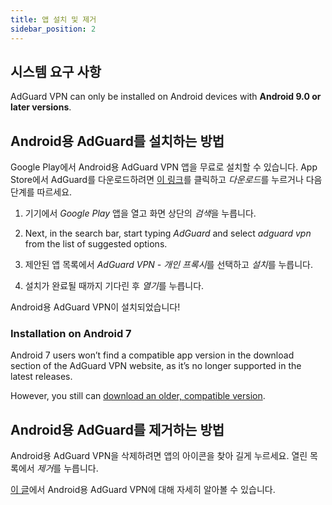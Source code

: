 ```yaml
---
title: 앱 설치 및 제거
sidebar_position: 2
---
```


## 시스템 요구 사항

AdGuard VPN can only be installed on Android devices with **Android 9.0 or later versions**.

## Android용 AdGuard를 설치하는 방법

Google Play에서 Android용 AdGuard VPN 앱을 무료로 설치할 수 있습니다. App Store에서 AdGuard를 다운로드하려면 [이 링크](https://play.google.com/store/apps/details?id=com.adguard.vpn)를 클릭하고 *다운로드*를 누르거나 다음 단계를 따르세요.

1. 기기에서 *Google Play* 앱을 열고 화면 상단의 *검색*을 누릅니다.

2. Next, in the search bar, start typing *AdGuard* and select *adguard vpn* from the list of suggested options.

3. 제안된 앱 목록에서 *AdGuard VPN - 개인 프록시*를 선택하고 *설치*를 누릅니다.

4. 설치가 완료될 때까지 기다린 후 *열기*를 누릅니다.

Android용 AdGuard VPN이 설치되었습니다!

### Installation on Android 7

Android 7 users won’t find a compatible app version in the download section of the AdGuard VPN website, as it’s no longer supported in the latest releases.

However, you still can [download an older, compatible version](https://agrd.io/vpn_android_7_for_web).

## Android용 AdGuard를 제거하는 방법

Android용 AdGuard VPN을 삭제하려면 앱의 아이콘을 찾아 길게 누르세요. 열린 목록에서 *제거*를 누릅니다.

[이 글](/adguard-vpn-for-android/overview)에서 Android용 AdGuard VPN에 대해 자세히 알아볼 수 있습니다.
